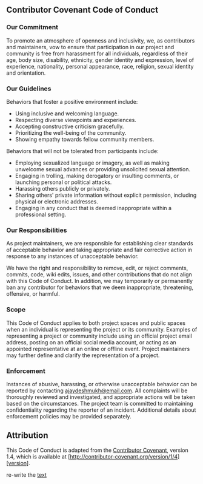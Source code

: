 ## Contributor Covenant Code of Conduct

### Our Commitment 
To promote an atmosphere of openness and inclusivity, we, as contributors and maintainers, vow to ensure that participation in our project and community is free from harassment for all individuals, regardless of their age, body size, disability, ethnicity, gender identity and expression, level of experience, nationality, personal appearance, race, religion, sexual identity and orientation.

### Our Guidelines
Behaviors that foster a positive environment include: 
- Using inclusive and welcoming language.
- Respecting diverse viewpoints and experiences.
- Accepting constructive criticism gracefully.
- Prioritizing the well-being of the community.
- Showing empathy towards fellow community members. 

Behaviors that will not be tolerated from participants include: 
* Employing sexualized language or imagery, as well as making unwelcome sexual advances or providing unsolicited sexual attention. 
* Engaging in trolling, making derogatory or insulting comments, or launching personal or political attacks. 
* Harassing others publicly or privately. 
* Sharing others' private information without explicit permission, including physical or electronic addresses. 
* Engaging in any conduct that is deemed inappropriate within a professional setting.

### Our Responsibilities
As project maintainers, we are responsible for establishing clear standards of acceptable behavior and taking appropriate and fair corrective action in response to any instances of unacceptable behavior.

We have the right and responsibility to remove, edit, or reject comments, commits, code, wiki edits, issues, and other contributions that do not align with this Code of Conduct. In addition, we may temporarily or permanently ban any contributor for behaviors that we deem inappropriate, threatening, offensive, or harmful.

### Scope
This Code of Conduct applies to both project spaces and public spaces when an individual is representing the project or its community. Examples of representing a project or community include using an official project email address, posting on an official social media account, or acting as an appointed representative at an online or offline event. Project maintainers may further define and clarify the representation of a project. 

### Enforcement
Instances of abusive, harassing, or otherwise unacceptable behavior can be reported by contacting [ajaydeshmukh@email.com](mailto:ajaydeshmukh@email.com). All complaints will be thoroughly reviewed and investigated, and appropriate actions will be taken based on the circumstances. The project team is committed to maintaining confidentiality regarding the reporter of an incident. Additional details about enforcement policies may be provided separately. 

## Attribution
This Code of Conduct is adapted from the [Contributor Covenant][homepage], version 1.4, which is available at [http://contributor-covenant.org/version/1/4][version]. 

[homepage]: http://contributor-covenant.org
[version]: http://contributor-covenant.org/version/1/4/

re-write the [text](https://www.ryrob.com/paragraph-rewriter/)
